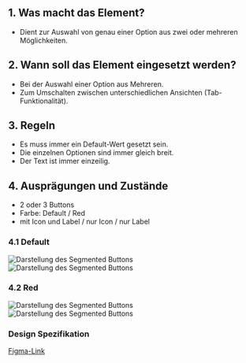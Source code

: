 ## 1. Was macht das Element?
*   Dient zur Auswahl von genau einer Option aus zwei oder mehreren Möglichkeiten.

## 2. Wann soll das Element eingesetzt werden?
*   Bei der Auswahl einer Option aus Mehreren.
*   Zum Umschalten zwischen unterschiedlichen Ansichten (Tab-Funktionalität).

## 3. Regeln
*   Es muss immer ein Default-Wert gesetzt sein.
*   Die einzelnen Optionen sind immer gleich breit.
*   Der Text ist immer einzeilig.

## 4. Ausprägungen und Zustände
*   2 oder 3 Buttons
*   Farbe: Default / Red
*   mit Icon und Label / nur Icon / nur Label

<label class="switch" style="display:none"><input type="checkbox"><span class="slider round"></span></label>

### 4.1 Default
![Darstellung des Segmented Buttons](https://raw.githubusercontent.com/sbb-design-systems/design-system-mobile-documentation/doku-update/documentation/segmented-button/images/segmented-button-default-light.png 'class: image light')
![Darstellung des Segmented Buttons](https://raw.githubusercontent.com/sbb-design-systems/design-system-mobile-documentation/doku-update/documentation/segmented-button/images/segmented-button-default-dark.png 'class: image dark hide')

### 4.2 Red
![Darstellung des Segmented Buttons](https://raw.githubusercontent.com/sbb-design-systems/design-system-mobile-documentation/doku-update/documentation/segmented-button/images/segmented-button-red-light.png 'class: image light')
![Darstellung des Segmented Buttons](https://raw.githubusercontent.com/sbb-design-systems/design-system-mobile-documentation/doku-update/documentation/segmented-button/images/segmented-button-red-dark.png 'class: image dark hide')

### Design Spezifikation
[Figma-Link](https://www.figma.com/file/WOtLIam1xwrqcgnAITsEhV/Design-System-Mobile?node-id=12%3A2073)